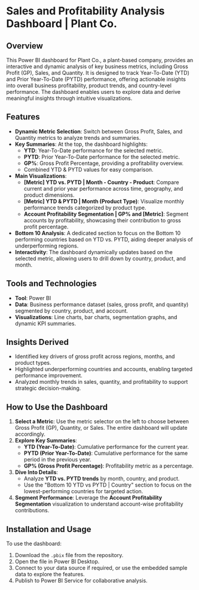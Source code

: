
# Sales and Profitability Analysis Dashboard | Plant Co.

## Overview
This Power BI dashboard for Plant Co., a plant-based company, provides an interactive and dynamic analysis of key business metrics, including Gross Profit (GP), Sales, and Quantity. It is designed to track Year-To-Date (YTD) and Prior Year-To-Date (PYTD) performance, offering actionable insights into overall business profitability, product trends, and country-level performance. The dashboard enables users to explore data and derive meaningful insights through intuitive visualizations.

## Features
- **Dynamic Metric Selection**: Switch between Gross Profit, Sales, and Quantity metrics to analyze trends and summaries.
- **Key Summaries**: At the top, the dashboard highlights:
  - **YTD**: Year-To-Date performance for the selected metric.
  - **PYTD**: Prior Year-To-Date performance for the selected metric.
  - **GP%**: Gross Profit Percentage, providing a profitability overview.
  - Combined YTD & PYTD values for easy comparison.
- **Main Visualizations**:
  - **[Metric] YTD vs. PYTD | Month - Country - Product**: Compare current and prior year performance across time, geography, and product dimensions.
  - **[Metric] YTD & PYTD | Month (Product Type)**: Visualize monthly performance trends categorized by product type.
  - **Account Profitability Segmentation | GP% and [Metric]**: Segment accounts by profitability, showcasing their contribution to gross profit percentage.
- **Bottom 10 Analysis**: A dedicated section to focus on the Bottom 10 performing countries based on YTD vs. PYTD, aiding deeper analysis of underperforming regions.
- **Interactivity**: The dashboard dynamically updates based on the selected metric, allowing users to drill down by country, product, and month.

## Tools and Technologies
- **Tool**: Power BI
- **Data**: Business performance dataset (sales, gross profit, and quantity) segmented by country, product, and account.
- **Visualizations**: Line charts, bar charts, segmentation graphs, and dynamic KPI summaries.

## Insights Derived
- Identified key drivers of gross profit across regions, months, and product types.
- Highlighted underperforming countries and accounts, enabling targeted performance improvement.
- Analyzed monthly trends in sales, quantity, and profitability to support strategic decision-making.

## How to Use the Dashboard
1. **Select a Metric**: Use the metric selector on the left to choose between Gross Profit (GP), Quantity, or Sales. The entire dashboard will update accordingly.
2. **Explore Key Summaries**:
   - **YTD (Year-To-Date)**: Cumulative performance for the current year.
   - **PYTD (Prior Year-To-Date)**: Cumulative performance for the same period in the previous year.
   - **GP% (Gross Profit Percentage)**: Profitability metric as a percentage.
3. **Dive Into Details**:
   - Analyze **YTD vs. PYTD trends** by month, country, and product.
   - Use the "Bottom 10 YTD vs PYTD | Country" section to focus on the lowest-performing countries for targeted action.
4. **Segment Performance**: Leverage the **Account Profitability Segmentation** visualization to understand account-wise profitability contributions.

## Installation and Usage
To use the dashboard:
1. Download the `.pbix` file from the repository.
2. Open the file in Power BI Desktop.
3. Connect to your data source if required, or use the embedded sample data to explore the features.
4. Publish to Power BI Service for collaborative analysis.


